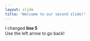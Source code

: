 ```yaml
---
layout: slide
title: "Welcome to our second slide!"
---
```

I changed **line 5**  
Use the left arrow to go back!
